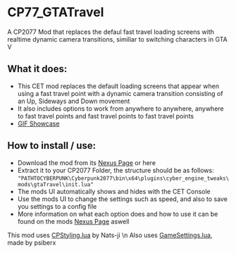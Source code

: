 # CP77_GTATravel

A CP2077 Mod that replaces the defaul fast travel loading screens with realtime dynamic camera transitions, similiar to switching characters in GTA V

## What it does:
- This CET mod replaces the default loading screens that appear when using a fast travel point with a dynamic camera transition consisting of an Up, Sideways and Down movement
- It also includes options to work from anywhere to anywhere, anywhere to fast travel points and fast travel points to fast travel points
- [GIF Showcase](https://media.giphy.com/media/UDz4dy6z1hxLbidWBZ/giphy.gif)
 
## How to install / use:
- Download the mod from its [Nexus Page](https://www.nexusmods.com/cyberpunk2077/mods/2006?tab=description) or here
- Extract it to your CP2077 Folder, the structure should be as follows: `"PATHTOCYBERPUNK\Cyberpunk2077\bin\x64\plugins\cyber_engine_tweaks\mods\gtaTravel\init.lua"`
- The mods UI automatically shows and hides with the CET Console
- Use the mods UI to change the settings such as speed, and also to save you settings to a config file
- More information on what each option does and how to use it can be found on the mods [Nexus Page](https://www.nexusmods.com/cyberpunk2077/mods/2006?tab=description) aswell

This mod uses [CPStyling.lua](https://github.com/Nats-ji/CPStyling.lua) by Nats-ji \n
Also uses [GameSettings.lua](https://github.com/psiberx/cp2077-cet-kit/blob/main/GameSettings.lua), made by psiberx 
